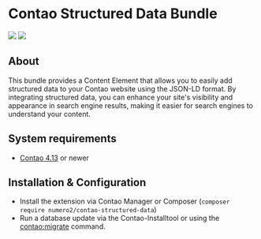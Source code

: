 Contao Structured Data Bundle
====================

[![](https://img.shields.io/packagist/v/numero2/contao-structured-data.svg?style=flat-square)](https://packagist.org/packages/numero2/contao-structured-data) [![](https://img.shields.io/badge/License-LGPL%20v3-blue.svg?style=flat-square)](http://www.gnu.org/licenses/lgpl-3.0)


## About

This bundle provides a Content Element that allows you to easily add structured data to your Contao website using the JSON-LD format. By integrating structured data, you can enhance your site's visibility and appearance in search engine results, making it easier for search engines to understand your content.


## System requirements

* [Contao 4.13](https://github.com/contao/contao) or newer


## Installation & Configuration

* Install the extension via Contao Manager or Composer (`composer require numero2/contao-structured-data`)
* Run a database update via the Contao-Installtool or using the [contao:migrate](https://docs.contao.org/dev/reference/commands/) command.